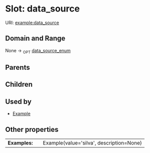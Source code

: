 
# Slot: data_source




URI: [example:data_source](https://w3id.org/exampledata_source)


## Domain and Range

None ->  <sub>OPT</sub> [data_source_enum](data_source_enum.md)

## Parents


## Children


## Used by

 * [Example](Example.md)

## Other properties

|  |  |  |
| --- | --- | --- |
| **Examples:** | | Example(value='silva', description=None) |

